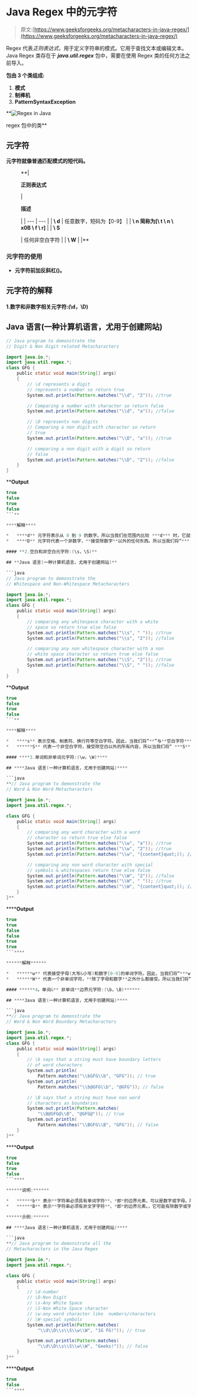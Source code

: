 # Java Regex 中的元字符

> 原文:[https://www.geeksforgeeks.org/metacharacters-in-java-regex/](https://www.geeksforgeeks.org/metacharacters-in-java-regex/)

Regex 代表*正则表达式*，用于定义字符串的模式。它用于查找文本或编辑文本。Java Regex 类存在于 ***java.util.regex*** 包中，需要在使用 Regex 类的任何方法之前导入。

****包由 3 个类组成:****

1.  **模式**
2.  **制榫机**
3.  **PatternSyntaxException**

**![Regex in Java](img/ecab0770c25ad06ad131db3fd11eb75a.png)

regex 包中的类** 

## **元字符**

**元字符就像普通匹配模式的短代码。**

<figure class="table"> **| 

**正则表达式**

 | 

**描述**

 |
| --- | --- |
| **\ d** | 任意数字，短码为【0-9】 |
| **\ n 简称为[\ t \ n \ x0B \ f \ r]** |
| **\ S**

 | 任何非空白字符 |
| **\ W** |  |** </figure>

### **元字符的使用**

*   **元字符前加反斜杠(\)。**

## **元字符的解释**

#### **1.数字和非数字相关元字符:(\d，\D)**

## **Java 语言(一种计算机语言，尤用于创建网站)**

```java
// Java program to demonstrate the
// Digit & Non Digit related Metacharacters

import java.io.*;
import java.util.regex.*;
class GFG {
    public static void main(String[] args)
    {
        // \d represents a digit
        // represents a number so return true
        System.out.println(Pattern.matches("\\d", "2")); //true

        // Comparing a number with character so return false
        System.out.println(Pattern.matches("\\d", "a")); //false

        // \D represents non digits
        // Comparing a non digit with character so return
        // true
        System.out.println(Pattern.matches("\\D", "a")); //true

        // comparing a non digit with a digit so return
        // false
        System.out.println(Pattern.matches("\\D", "2")); //false
    }
}
```

****Output**

```java
true
false
true
false
```** 

****解释****

*   ****d** 元字符表示从 0 到 9 的数字。所以当我们在范围内比较 ***d*** 时，它就会返回**真**。否则返回 false。**
*   ****D** 元字符代表一个非数字，**接受除数字**以外的任何东西。所以当我们将“***【D】***”与**任意数字**进行比较时，**返回 false** 。否则为真。**

#### **2.空白和非空白元字符:(\s，\S)**

## **Java 语言(一种计算机语言，尤用于创建网站)**

```java
// Java program to demonstrate the
// Whitespace and Non-Whitespace Metacharacters

import java.io.*;
import java.util.regex.*;
class GFG {
    public static void main(String[] args)
    {
        // comparing any whitespace character with a white
        // space so return true else false
        System.out.println(Pattern.matches("\\s", " ")); //true
        System.out.println(Pattern.matches("\\s", "2")); //false

        // comparing any non whitespace character with a non
        // white space character so return true else false
        System.out.println(Pattern.matches("\\S", "2")); //true
        System.out.println(Pattern.matches("\\S", " ")); //false
    }
}
```

****Output**

```java
true
false
true
false
```** 

****解释****

*   ****s** 表示空格、制表符、换行符等空白字符。因此，当我们将“**”与**空白字符****进行比较时，它会返回 true** 。否则就是假的。****
*   ******S** 代表一个非空白字符，接受除空白以外的所有内容，所以当我们将“ ***S*** ”与**空白字符****进行比较时，它会返回 false** 。否则为真****

#### ****3.单词和非单词元字符:(\w，\W)****

## ****Java 语言(一种计算机语言，尤用于创建网站)****

```java
**// Java program to demonstrate the
// Word & Non Word Metacharacters

import java.io.*;
import java.util.regex.*;

class GFG {
    public static void main(String[] args)
    {
        // comparing any word character with a word
        // character so return true else false
        System.out.println(Pattern.matches("\\w", "a")); //true
        System.out.println(Pattern.matches("\\w", "2")); //true
        System.out.println(Pattern.matches("\\w", "{content}quot;)); //false

        // comparing any non word character with special
        // symbols & whitespaces return true else false
        System.out.println(Pattern.matches("\\W", "2")); //false
        System.out.println(Pattern.matches("\\W", " ")); //true
        System.out.println(Pattern.matches("\\W", "{content}quot;)); //true
    }
}**
```

******Output**

```java
true
true
false
false
true
true
```**** 

******解释******

*   ******w** 代表接受字母(大写&小写)和数字[0-9]的单词字符。因此，当我们将“***w***”**与字母或数字进行比较时，返回 true** 。否则就是假的。****
*   ******W** 代表一个非单词字符，**除了字母和数字**之外什么都接受。所以当我们将“***W***”**与字母或数字进行比较时，返回 false** 。否则就是真的。****

#### ******4。单词&** 非单词**边界元字符:(\b，\B)******

## ****Java 语言(一种计算机语言，尤用于创建网站)****

```java
**// Java program to demonstrate the
// Word & Non Word Boundary Metacharacters

import java.io.*;
import java.util.regex.*;
class GFG {
    public static void main(String[] args)
    {
        // \b says that a string must have boundary letters
        // of word characters
        System.out.println(
            Pattern.matches("\\bGFG\\b", "GFG")); // true
        System.out.println(
            Pattern.matches("\\b@GFG\\b", "@GFG")); // false

        // \B says that a string must have non word
        // characters as boundaries
        System.out.println(Pattern.matches(
            "\\B@GFG@\\B", "@GFG@")); // true
        System.out.println(
            Pattern.matches("\\BGFG\\B", "GFG")); // false
    }
}**
```

******Output**

```java
true
false
true
false
```**** 

******说明:******

*   ******b** 表示**字符串必须具有单词字符**、*即*的边界元素，可以是数字或字母。所以在这里，***【GFG】***字符串有边界 **G、** **G、**、**，都是字符**，所以返回**真**。对于 **@GFG** 字符串，**边界元素为@，** **G** ，其中 **@不是字符**，所以返回 **false** 。****
*   ******B** 表示**字符串必须有非文字字符**、*即*的边界元素。，它可能有除数字或字母以外的任何内容。所以这里 **@GFG@** 字符串有**边界@，@是非字字符**所以返回**真**。对于 **GFG** 字符串，**边界元素为 G、** **G** 、**，为字符**，返回**假**。****

******示例:******

## ****Java 语言(一种计算机语言，尤用于创建网站)****

```java
**// Java program to demonstrate all the 
// Metacharacters in the Java Regex

import java.io.*;
import java.util.regex.*;

class GFG {
    public static void main(String[] args)
    {
        // \d-number
        // \D-Non Digit
        // \s-Any White Space
        // \S-Non White Space character
        // \w-any word character like  numbers/characters
        // \W-special symbols
        System.out.println(Pattern.matches(
            "\\d\\D\\s\\S\\w\\W", "1G FG!")); // true

        System.out.println(Pattern.matches(
            "\\d\\D\\s\\S\\w\\W", "Geeks!")); // false
    }
}**
```

******Output**

```java
true
false
```****